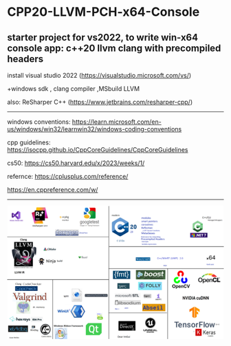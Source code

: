 # CPP20-LLVM-PCH-x64-Console

starter project for vs2022, to write win-x64 console app:
c++20 llvm clang
with precompiled headers
-------------------------
install visual studio 2022 (https://visualstudio.microsoft.com/vs/)

+windows sdk , clang compiler ,MSbuild LLVM 

also: ReSharper C++ (https://www.jetbrains.com/resharper-cpp/)



--------------------------
windows conventions:
https://learn.microsoft.com/en-us/windows/win32/learnwin32/windows-coding-conventions

cpp guidelines:
https://isocpp.github.io/CppCoreGuidelines/CppCoreGuidelines

cs50:
https://cs50.harvard.edu/x/2023/weeks/1/

refernce:
https://cplusplus.com/reference/

https://en.cppreference.com/w/

-------------------------


![c plus plus](https://raw.githubusercontent.com/igal-abachi-dev/CPP20-LLVM-PCH-x64-Console/main/cpp.png)
